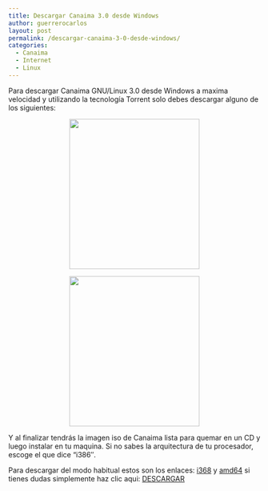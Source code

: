```yaml
---
title: Descargar Canaima 3.0 desde Windows
author: guerrerocarlos
layout: post
permalink: /descargar-canaima-3-0-desde-windows/
categories:
  - Canaima
  - Internet
  - Linux
---
```

Para descargar Canaima GNU/Linux 3.0 desde Windows a maxima velocidad y utilizando la tecnología Torrent solo debes descargar alguno de los siguientes:

<p style="text-align: center;">
  <a href="http://dl.dropbox.com/u/5864262/Blog/AsistenteDescarga-canaima-3-0-estable-i386.exe"><img class="aligncenter size-medium wp-image-281" title="Asistente de Descarga" src="http://blog.carlosguerrero.com/wp-content/uploads/2011/05/asistentei386-260x300.png" alt="" width="260" height="300" /></a>
</p>

<p style="text-align: center;">
  <a href="http://dl.dropbox.com/u/5864262/Blog/AsistenteDescarga-canaima-3-0-estable-amd64.exe"><img class="aligncenter size-medium wp-image-282" title="Asistente de Descarga AMD64" src="http://blog.carlosguerrero.com/wp-content/uploads/2011/05/asistenteamd64-260x300.png" alt="" width="260" height="300" /></a>
</p>

Y al finalizar tendrás la imagen iso de Canaima lista para quemar en un CD y luego instalar en tu maquina. Si no sabes la arquitectura de tu procesador, escoge el que dice &#8220;i386&#8243;.

Para descargar del modo habitual estos son los enlaces: [i368][1] y [amd64][2] si tienes dudas simplemente haz clic aqui: [DESCARGAR][1]

 [1]: http://descargas.canaima.softwarelibre.gob.ve/canaima-3.0~estable_i386.iso
 [2]: http://descargas.canaima.softwarelibre.gob.ve/canaima-3.0~estable_amd64.iso